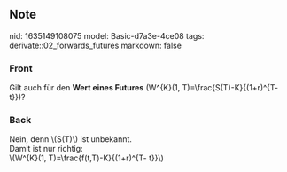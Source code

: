 ## Note
nid: 1635149108075
model: Basic-d7a3e-4ce08
tags: derivate::02_forwards_futures
markdown: false

### Front
Gilt auch für den <b>Wert eines Futures</b> \(W^{K}(1,
T)=\frac{S(T)-K}{(1+r)^{T- t}}\)?

### Back
<div>
  Nein, denn \(S(T)\) ist unbekannt.
</div>
<div>
  Damit ist nur richtig:
</div>
<div>
  \(W^{K}(1, T)=\frac{f(t,T)-K}{(1+r)^{T- t}}\)
</div>
